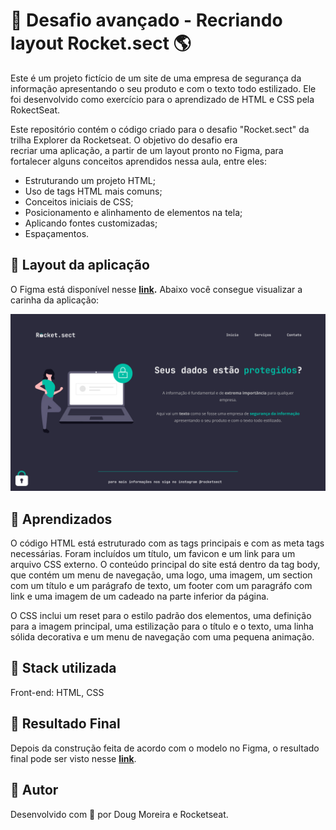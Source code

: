 # 🧩 Desafio avançado - Recriando layout Rocket.sect 🌎

Este é um projeto fictício de um site de uma empresa de segurança da informação apresentando o seu produto e com o texto todo estilizado. Ele foi desenvolvido como exercício para o aprendizado de HTML e CSS pela RokectSeat.

Este repositório contém o código criado para o desafio "Rocket.sect" da trilha Explorer da Rocketseat. O objetivo do desafio era recriar uma aplicação, a partir de um layout pronto no Figma, para fortalecer alguns conceitos aprendidos nessa aula, entre eles:

- Estruturando um projeto HTML;
- Uso de tags HTML mais comuns;
- Conceitos iniciais de CSS;
- Posicionamento e alinhamento de elementos na tela;
- Aplicando fontes customizadas;
- Espaçamentos.

## 🧩 Layout da aplicação

O Figma está disponível nesse **[link](https://www.figma.com/file/EdKjPWjC8ZlbnH4XzTObv2/Explorer/duplicate).** Abaixo você consegue visualizar a carinha da aplicação:

![Layout](Images/layout.jpg)

## 🧩 Aprendizados

O código HTML está estruturado com as tags principais e com as meta tags necessárias. Foram incluídos um título, um favicon e um link para um arquivo CSS externo. O conteúdo principal do site está dentro da tag body, que contém um menu de navegação, uma logo, uma imagem, um section com um título e um parágrafo de texto, um footer com um paragráfo com link e uma imagem de um cadeado na parte inferior da página.

O CSS inclui um reset para o estilo padrão dos elementos, uma definição para a imagem principal, uma estilização para o título e o texto, uma linha sólida decorativa e um menu de navegação com uma pequena animação.

## 🧩 Stack utilizada

Front-end: HTML, CSS

## 🧩 Resultado Final

Depois da construção feita de acordo com o modelo no Figma, o resultado final pode ser visto nesse **[link](https://d-henrique.github.io/Rocket.sect/)**.

## 🧩 Autor

Desenvolvido com 💜 por Doug Moreira e Rocketseat.
